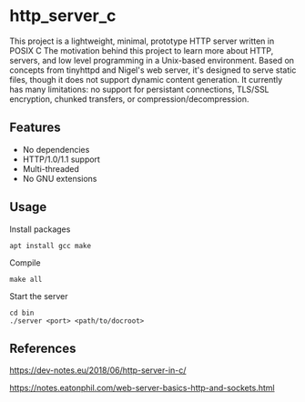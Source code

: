 # http_server_c
This project is a lightweight, minimal, prototype HTTP server written in POSIX C The motivation behind this project to learn more about HTTP, servers, and low level programming in a Unix-based environment. Based on concepts from tinyhttpd and Nigel's web server, it's designed to serve static files, though it does not support dynamic content generation. It currently has many limitations: no support for persistant connections, TLS/SSL encryption, chunked transfers, or compression/decompression.

## Features

- No dependencies
- HTTP/1.0/1.1 support
- Multi-threaded
- No GNU extensions

## Usage

Install packages
```
apt install gcc make
```

Compile
```
make all
```

Start the server
```
cd bin
./server <port> <path/to/docroot>
```
## References
https://dev-notes.eu/2018/06/http-server-in-c/

https://notes.eatonphil.com/web-server-basics-http-and-sockets.html


